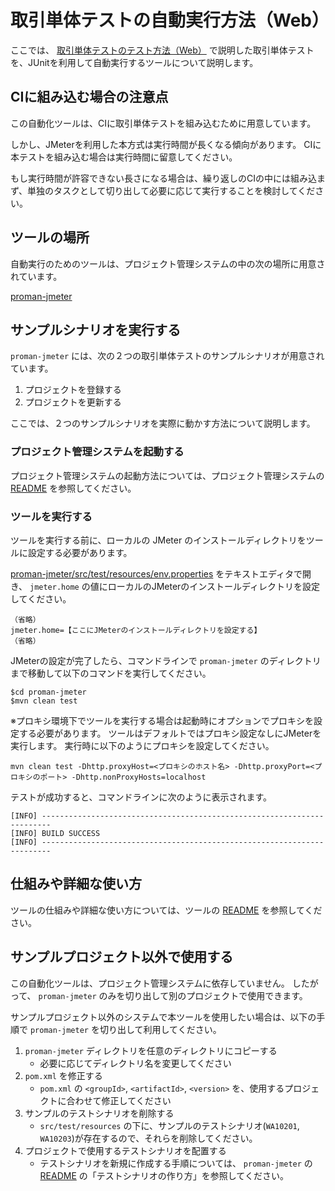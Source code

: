 # 取引単体テストの自動実行方法（Web）

ここでは、 [取引単体テストのテスト方法（Web）](取引単体テストのテスト方法（Web）.md) で説明した取引単体テストを、JUnitを利用して自動実行するツールについて説明します。

## CIに組み込む場合の注意点
この自動化ツールは、CIに取引単体テストを組み込むために用意しています。

しかし、JMeterを利用した本方式は実行時間が長くなる傾向があります。
CIに本テストを組み込む場合は実行時間に留意してください。  

もし実行時間が許容できない長さになる場合は、繰り返しのCIの中には組み込まず、単独のタスクとして切り出して必要に応じて実行することを検討してください。


## ツールの場所
自動実行のためのツールは、プロジェクト管理システムの中の次の場所に用意されています。

[proman-jmeter](../../../ソースコード/proman-project/proman-jmeter)

## サンプルシナリオを実行する
`proman-jmeter` には、次の２つの取引単体テストのサンプルシナリオが用意されています。

1. プロジェクトを登録する
1. プロジェクトを更新する

ここでは、２つのサンプルシナリオを実際に動かす方法について説明します。

### プロジェクト管理システムを起動する
プロジェクト管理システムの起動方法については、プロジェクト管理システムの [README](../../../ソースコード/proman-project/proman-web/README.md) を参照してください。

### ツールを実行する
ツールを実行する前に、ローカルの JMeter のインストールディレクトリをツールに設定する必要があります。

[proman-jmeter/src/test/resources/env.properties](../../../ソースコード/proman-project/proman-jmeter/src/test/resources/env.properties) をテキストエディタで開き、 `jmeter.home` の値にローカルのJMeterのインストールディレクトリを設定してください。

```properties
（省略）
jmeter.home=【ここにJMeterのインストールディレクトリを設定する】
（省略）
```

JMeterの設定が完了したら、コマンドラインで `proman-jmeter` のディレクトリまで移動して以下のコマンドを実行してください。

```
$cd proman-jmeter
$mvn clean test
```

※プロキシ環境下でツールを実行する場合は起動時にオプションでプロキシを設定する必要があります。
ツールはデフォルトではプロキシ設定なしにJMeterを実行します。
実行時に以下のようにプロキシを設定してください。

```
mvn clean test -Dhttp.proxyHost=<プロキシのホスト名> -Dhttp.proxyPort=<プロキシのポート> -Dhttp.nonProxyHosts=localhost
```

テストが成功すると、コマンドラインに次のように表示されます。

```
[INFO] ------------------------------------------------------------------------
[INFO] BUILD SUCCESS
[INFO] ------------------------------------------------------------------------
```

## 仕組みや詳細な使い方
ツールの仕組みや詳細な使い方については、ツールの [README](../../../ソースコード/proman-project/proman-jmeter/README.md) を参照してください。

## サンプルプロジェクト以外で使用する
この自動化ツールは、プロジェクト管理システムに依存していません。
したがって、 `proman-jmeter` のみを切り出して別のプロジェクトで使用できます。

サンプルプロジェクト以外のシステムで本ツールを使用したい場合は、以下の手順で `proman-jmeter` を切り出して利用してください。

1. `proman-jmeter` ディレクトリを任意のディレクトリにコピーする
    - 必要に応じてディレクトリ名を変更してください
2. `pom.xml` を修正する
    - `pom.xml` の `<groupId>`, `<artifactId>`, `<version>` を、使用するプロジェクトに合わせて修正してください
3. サンプルのテストシナリオを削除する
    - `src/test/resources` の下に、サンプルのテストシナリオ(`WA10201`, `WA10203`)が存在するので、それらを削除してください。
4. プロジェクトで使用するテストシナリオを配置する
    - テストシナリオを新規に作成する手順については、 `proman-jmeter` の [README](../../../ソースコード/proman-project/proman-jmeter/README.md) の「テストシナリオの作り方」を参照してください。

